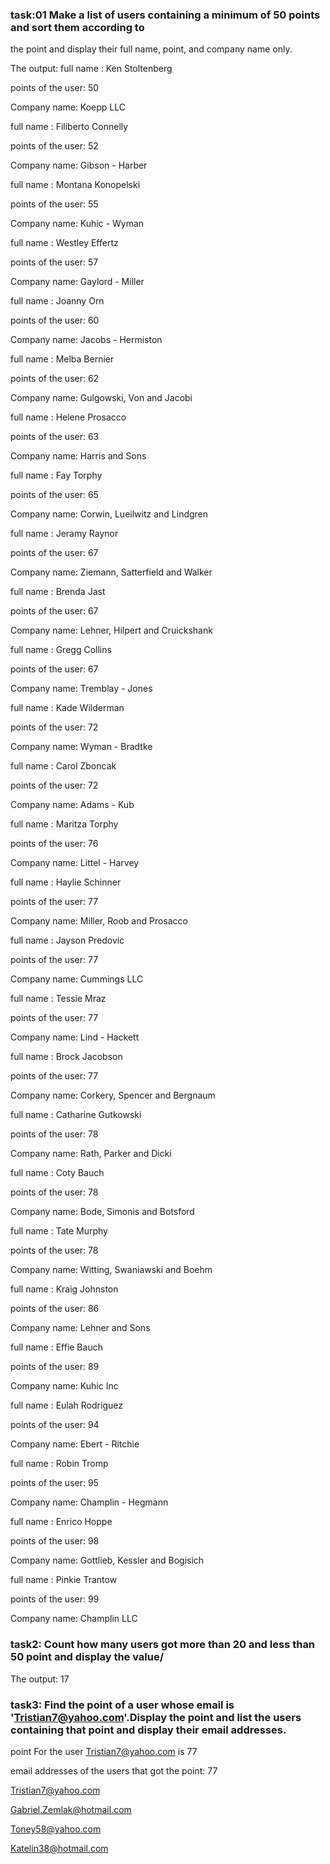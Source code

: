 ### task:01 Make a list of users containing a minimum of 50 points and sort them according to
the point and display their full name, point, and company name only.

The output:
full name : Ken Stoltenberg

points of the user: 50

Company name: Koepp LLC



full name : Filiberto Connelly

points of the user: 52

Company name: Gibson - Harber



full name : Montana Konopelski

points of the user: 55

Company name: Kuhic - Wyman



full name : Westley Effertz

points of the user: 57

Company name: Gaylord - Miller



full name : Joanny Orn

points of the user: 60

Company name: Jacobs - Hermiston



full name : Melba Bernier

points of the user: 62

Company name: Gulgowski, Von and Jacobi



full name : Helene Prosacco

points of the user: 63

Company name: Harris and Sons



full name : Fay Torphy

points of the user: 65

Company name: Corwin, Lueilwitz and Lindgren



full name : Jeramy Raynor

points of the user: 67

Company name: Ziemann, Satterfield and Walker



full name : Brenda Jast

points of the user: 67

Company name: Lehner, Hilpert and Cruickshank



full name : Gregg Collins

points of the user: 67

Company name: Tremblay - Jones



full name : Kade Wilderman

points of the user: 72

Company name: Wyman - Bradtke



full name : Carol Zboncak

points of the user: 72

Company name: Adams - Kub



full name : Maritza Torphy

points of the user: 76

Company name: Littel - Harvey



full name : Haylie Schinner

points of the user: 77

Company name: Miller, Roob and Prosacco



full name : Jayson Predovic

points of the user: 77

Company name: Cummings LLC



full name : Tessie Mraz

points of the user: 77

Company name: Lind - Hackett



full name : Brock Jacobson

points of the user: 77

Company name: Corkery, Spencer and Bergnaum



full name : Catharine Gutkowski

points of the user: 78

Company name: Rath, Parker and Dicki



full name : Coty Bauch

points of the user: 78

Company name: Bode, Simonis and Botsford



full name : Tate Murphy

points of the user: 78

Company name: Witting, Swaniawski and Boehm



full name : Kraig Johnston

points of the user: 86

Company name: Lehner and Sons



full name : Effie Bauch

points of the user: 89

Company name: Kuhic Inc



full name : Eulah Rodriguez

points of the user: 94

Company name: Ebert - Ritchie



full name : Robin Tromp

points of the user: 95

Company name: Champlin - Hegmann



full name : Enrico Hoppe

points of the user: 98

Company name: Gottlieb, Kessler and Bogisich



full name : Pinkie Trantow

points of the user: 99

Company name: Champlin LLC



### task2: Count how many users got more than 20 and less than 50 point and display the value/

The output:
17

### task3: Find the point of a user whose email is 'Tristian7@yahoo.com'.Display the point and list the users containing that point and display their email addresses.


point For the  user Tristian7@yahoo.com  is 77

email addresses of the users that got the point: 77

Tristian7@yahoo.com

Gabriel.Zemlak@hotmail.com

Toney58@yahoo.com

Katelin38@hotmail.com
